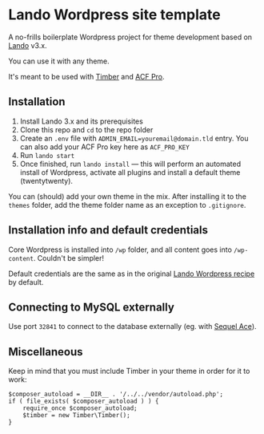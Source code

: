 # Lando Wordpress site template

A no-frills boilerplate Wordpress project for theme development based on [Lando](https://lando.dev) v3.x. 

You can use it with any theme. 

It's meant to be used with [Timber](timber.github.io/docs/) and [ACF Pro](https://www.advancedcustomfields.com/). 

## Installation

1. Install Lando 3.x and its prerequisites
2. Clone this repo and `cd` to the repo folder
3. Create an `.env` file with `ADMIN_EMAIL=youremail@domain.tld` entry. You can also add your ACF Pro key here as `ACF_PRO_KEY`
4. Run `lando start`
5. Once finished, run `lando install` — this will perform an automated install of Wordpress, activate all plugins and install a default theme (twentytwenty). 

You can (should) add your own theme in the mix. After installing it to the `themes` folder, add the theme folder name as an exception to `.gitignore`. 

## Installation info and default credentials

Core Wordpress is installed into `/wp` folder, and all content goes into `/wp-content`. Couldn't be simpler!

Default credentials are the same as in the original [Lando Wordpress recipe](https://docs.lando.dev/config/wordpress.html) by default.

## Connecting to MySQL externally

Use port `32841` to connect to the database externally (eg. with [Sequel Ace](https://github.com/Sequel-Ace/Sequel-Ace)).

## Miscellaneous

Keep in mind that you must include Timber in your theme in order for it to work: 

```
$composer_autoload = __DIR__ . '/../../vendor/autoload.php';
if ( file_exists( $composer_autoload ) ) {
	require_once $composer_autoload;
	$timber = new Timber\Timber();
}
```
